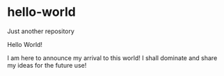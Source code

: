 # hello-world
Just another repository

Hello World!

I am here to announce my arrival to this world! I shall dominate and share my ideas for the future use!
